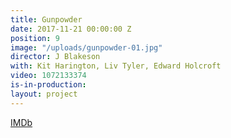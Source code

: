 ```yaml
---
title: Gunpowder
date: 2017-11-21 00:00:00 Z
position: 9
image: "/uploads/gunpowder-01.jpg"
director: J Blakeson
with: Kit Harington, Liv Tyler, Edward Holcroft
video: 1072133374
is-in-production: 
layout: project
---
```


[IMDb](https://www.imdb.com/title/tt6128262/?ref_=nv_sr_srsg_3_tt_8_nm_0_q_gunpowder)